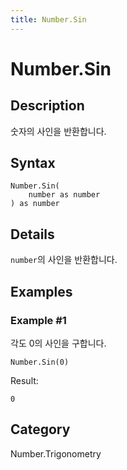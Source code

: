 ```yaml
---
title: Number.Sin
---
```


# Number.Sin


## Description

숫자의 사인을 반환합니다.


## Syntax

```powerquery
Number.Sin(
    number as number
) as number
```


## Details

<code>number</code>의 사인을 반환합니다.


## Examples

### Example #1 
각도 0의 사인을 구합니다.
```powerquery
Number.Sin(0)
```

Result: 
```powerquery
0
```




## Category
Number.Trigonometry
